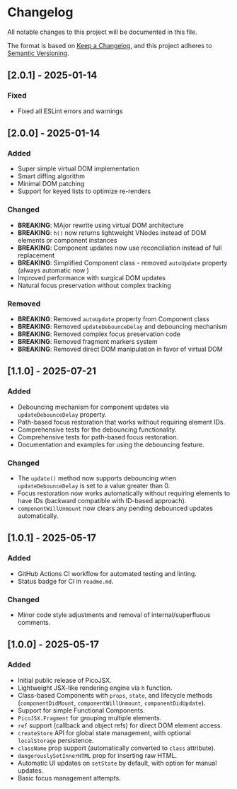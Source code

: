 # Changelog

All notable changes to this project will be documented in this file.

The format is based on [Keep a Changelog](https://keepachangelog.com/en/1.0.0/),
and this project adheres to [Semantic Versioning](https://semver.org/spec/v2.0.0.html).

## [2.0.1] - 2025-01-14
### Fixed
- Fixed all ESLint errors and warnings

## [2.0.0] - 2025-01-14
### Added
- Super simple virtual DOM implementation
- Smart diffing algorithm
- Minimal DOM patching
- Support for keyed lists to optimize re-renders

### Changed
- **BREAKING**: MAjor rewrite using virtual DOM architecture
- **BREAKING**: `h()` now returns lightweight VNodes instead of DOM elements or component instances
- **BREAKING**: Component updates now use reconciliation instead of full replacement
- **BREAKING**: Simplified Component class - removed `autoUpdate` property (always automatic now )
- Improved performance with surgical DOM updates
- Natural focus preservation without complex tracking

### Removed
- **BREAKING**: Removed `autoUpdate` property from Component class
- **BREAKING**: Removed `updateDebounceDelay` and debouncing mechanism
- **BREAKING**: Removed complex focus preservation code
- **BREAKING**: Removed fragment markers system
- **BREAKING**: Removed direct DOM manipulation in favor of virtual DOM

## [1.1.0] - 2025-07-21
### Added
- Debouncing mechanism for component updates via `updateDebounceDelay` property.
- Path-based focus restoration that works without requiring element IDs.
- Comprehensive tests for the debouncing functionality.
- Comprehensive tests for path-based focus restoration.
- Documentation and examples for using the debouncing feature.

### Changed
- The `update()` method now supports debouncing when `updateDebounceDelay` is set to a value greater than 0.
- Focus restoration now works automatically without requiring elements to have IDs (backward compatible with ID-based approach).
- `componentWillUnmount` now clears any pending debounced updates automatically.

## [1.0.1] - 2025-05-17
### Added
- GitHub Actions CI workflow for automated testing and linting.
- Status badge for CI in `readme.md`.

### Changed
- Minor code style adjustments and removal of internal/superfluous comments.

## [1.0.0] - 2025-05-17
### Added
- Initial public release of PicoJSX.
- Lightweight JSX-like rendering engine via `h` function.
- Class-based Components with `props`, `state`, and lifecycle methods (`componentDidMount`, `componentWillUnmount`, `componentDidUpdate`).
- Support for simple Functional Components.
- `PicoJSX.Fragment` for grouping multiple elements.
- `ref` support (callback and object refs) for direct DOM element access.
- `createStore` API for global state management, with optional `localStorage` persistence.
- `className` prop support (automatically converted to `class` attribute).
- `dangerouslySetInnerHTML` prop for inserting raw HTML.
- Automatic UI updates on `setState` by default, with option for manual updates.
- Basic focus management attempts.
